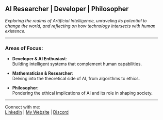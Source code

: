 ## **AI Researcher | Developer | Philosopher**  
*Exploring the realms of Artificial Intelligence, unraveling its potential to change the world, and reflecting on how technology intersects with human existence.*

---

### **Areas of Focus:**

- **Developer & AI Enthusiast**:  
  Building intelligent systems that complement human capabilities.
  
- **Mathematician & Researcher**:  
  Delving into the theoretical side of AI, from algorithms to ethics.

- **Philosopher**:  
  Pondering the ethical implications of AI and its role in shaping society.

---

Connect with me:  
[LinkedIn](https://www.linkedin.com/in/stephen-sommer-0a6bb0164/) | [My Website](https://www.ssommer.tech) | [Discord](https://discord.com/users/188387061147893771) 
